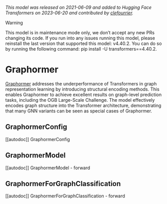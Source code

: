 <!--Copyright 2022 The HuggingFace Team and Microsoft. All rights reserved.

Licensed under the MIT License; you may not use this file except in compliance with
the License.

Unless required by applicable law or agreed to in writing, software distributed under the License is distributed on
an "AS IS" BASIS, WITHOUT WARRANTIES OR CONDITIONS OF ANY KIND, either express or implied. See the License for the
specific language governing permissions and limitations under the License.

⚠️ Note that this file is in Markdown but contain specific syntax for our doc-builder (similar to MDX) that may not be
rendered properly in your Markdown viewer.

-->
*This model was released on 2021-06-09 and added to Hugging Face Transformers on 2023-06-20 and contributed by [clefourrier](https://huggingface.co/clefourrier).*

> [!WARNING]
> This model is in maintenance mode only, we don’t accept any new PRs changing its code. If you run into any issues running this model, please reinstall the last version that supported this model: v4.40.2. You can do so by running the following command: pip install -U transformers==4.40.2.

# Graphormer

[Graphormer](https://huggingface.co/papers/2106.05234) addresses the underperformance of Transformers in graph representation learning by introducing structural encoding methods. This enables Graphormer to achieve excellent results on graph-level prediction tasks, including the OGB Large-Scale Challenge. The model effectively encodes graph structure into the Transformer architecture, demonstrating that many GNN variants can be seen as special cases of Graphormer.

## GraphormerConfig

[[autodoc]] GraphormerConfig

## GraphormerModel

[[autodoc]] GraphormerModel
    - forward

## GraphormerForGraphClassification

[[autodoc]] GraphormerForGraphClassification
    - forward

